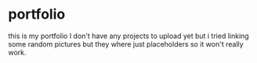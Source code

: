# portfolio

this is my portfolio
I don't have any projects to upload yet but i tried linking some random pictures but they where just placeholders so it won't really work. 
